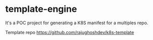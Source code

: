 # template-engine
It's a POC project for generating a K8S manifest for a multiples repo. 

Template repo https://github.com/rajughoshdev/k8s-template


